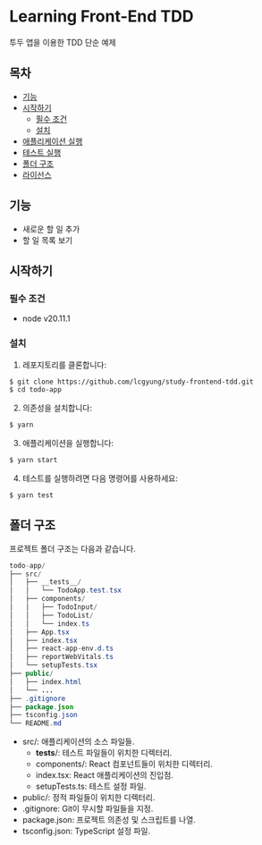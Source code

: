 # Learning Front-End TDD

투두 앱을 이용한 TDD 단순 예제

## 목차

- [기능](#기능)
- [시작하기](#시작하기)
  - [필수 조건](#필수-조건)
  - [설치](#설치)
- [애플리케이션 실행](#애플리케이션-실행)
- [테스트 실행](#테스트-실행)
- [폴더 구조](#폴더-구조)
- [라이선스](#라이선스)

## 기능

- 새로운 할 일 추가
- 할 일 목록 보기

## 시작하기

### 필수 조건

- node v20.11.1

### 설치

1. 레포지토리를 클론합니다:

```bash
$ git clone https://github.com/lcgyung/study-frontend-tdd.git
$ cd todo-app
```

2. 의존성을 설치합니다:

```bash
$ yarn
```

3. 애플리케이션을 실행합니다:

```bash
$ yarn start
```

4. 테스트를 실행하려면 다음 명령어를 사용하세요:

```bash
$ yarn test
```

## 폴더 구조

프로젝트 폴더 구조는 다음과 같습니다.

```java
todo-app/
├── src/
│   ├── __tests__/
│   │   └── TodoApp.test.tsx
│   ├── components/
│   │   ├── TodoInput/
│   │   ├── TodoList/
│   │   └── index.ts
│   ├── App.tsx
│   ├── index.tsx
│   ├── react-app-env.d.ts
│   ├── reportWebVitals.ts
│   └── setupTests.tsx
├── public/
│   ├── index.html
│   └── ...
├── .gitignore
├── package.json
├── tsconfig.json
└── README.md
```

- src/: 애플리케이션의 소스 파일들.
  - **tests**/: 테스트 파일들이 위치한 디렉터리.
  - components/: React 컴포넌트들이 위치한 디렉터리.
  - index.tsx: React 애플리케이션의 진입점.
  - setupTests.ts: 테스트 설정 파일.
- public/: 정적 파일들이 위치한 디렉터리.
- .gitignore: Git이 무시할 파일들을 지정.
- package.json: 프로젝트 의존성 및 스크립트를 나열.
- tsconfig.json: TypeScript 설정 파일.

